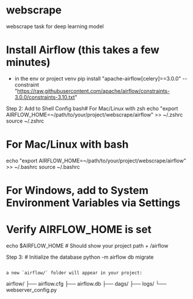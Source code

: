 # webscrape
webscrape task for deep learning model


# Install Airflow (this takes a few minutes)
- in the env or project venv 
pip install "apache-airflow[celery]==3.0.0" --constraint "https://raw.githubusercontent.com/apache/airflow/constraints-3.0.0/constraints-3.10.txt"

Step 2:  Add to Shell Config
bash# For Mac/Linux with zsh
echo "export AIRFLOW_HOME=~/path/to/your/project/webscrape/airflow" >> ~/.zshrc
source ~/.zshrc

# For Mac/Linux with bash
echo "export AIRFLOW_HOME=~/path/to/your/project/webscrape/airflow" >> ~/.bashrc
source ~/.bashrc

# For Windows, add to System Environment Variables via Settings

# Verify AIRFLOW_HOME is set
echo $AIRFLOW_HOME  # Should show your project path + /airflow

Step 3: # Initialize the database
python -m airflow db migrate
```

a new `airflow/` folder will appear in your project:
```

airflow/
├── airflow.cfg
├── airflow.db
├── dags/
├── logs/
└── webserver_config.py
